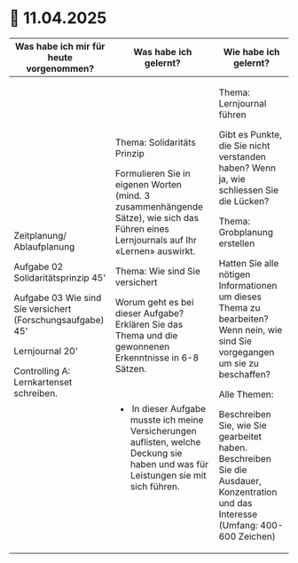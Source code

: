 # 📅 11.04.2025

| Was habe ich mir für heute vorgenommen?                                                                                                                                                                                                              | Was habe ich gelernt?                                                                                                                                                                                                                                                                                                                                                                                                                                                                                              | Wie habe ich gelernt?                                                                                                                                                                                                                                                                                                                                                                                                                                                                         |
| ---------------------------------------------------------------------------------------------------------------------------------------------------------------------------------------------------------------------------------------------------- | ------------------------------------------------------------------------------------------------------------------------------------------------------------------------------------------------------------------------------------------------------------------------------------------------------------------------------------------------------------------------------------------------------------------------------------------------------------------------------------------------------------------ | --------------------------------------------------------------------------------------------------------------------------------------------------------------------------------------------------------------------------------------------------------------------------------------------------------------------------------------------------------------------------------------------------------------------------------------------------------------------------------------------- |
| <p>Zeitplanung/ Ablaufplanung </p><p></p><p>Aufgabe 02 Solidaritätsprinzip 45'  </p><p></p><p>Aufgabe 03 Wie sind Sie versichert (Forschungsaufgabe) 45'  </p><p></p><p>Lernjournal 20'  </p><p></p><p>Controlling A: Lernkartenset schreiben.  </p> | <p></p><p>Thema: Solidaritäts Prinzip </p><p>Formulieren Sie in eigenen Worten (mind. 3 zusammenhängende Sätze), wie sich das Führen eines Lernjournals auf Ihr «Lernen» auswirkt. </p><p> </p><p>Thema: Wie sind Sie versichert </p><p>Worum geht es bei dieser Aufgabe? Erklären Sie das Thema und die gewonnenen Erkenntnisse in 6-8 Sätzen. </p><p>  </p><ul><li> In dieser Aufgabe musste ich meine Versicherungen auflisten, welche Deckung sie haben und was für Leistungen sie mit sich führen. </li></ul> | <p></p><p>Thema: Lernjournal führen </p><p>Gibt es Punkte, die Sie nicht verstanden haben? Wenn ja, wie schliessen Sie die Lücken? </p><p></p><p>Thema: Grobplanung erstellen </p><p>Hatten Sie alle nötigen Informationen um dieses Thema zu bearbeiten? Wenn nein, wie sind Sie vorgegangen um sie zu beschaffen? </p><p></p><p>Alle Themen: </p><p>Beschreiben Sie, wie Sie gearbeitet haben. Beschreiben Sie die Ausdauer, Konzentration und das Interesse (Umfang: 400-600 Zeichen) </p> |
